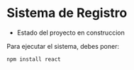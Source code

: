 <H1> Sistema de Registro </H1>

- Estado del proyecto en construccion

Para ejecutar el sistema, debes poner:

 ```npm install react```
